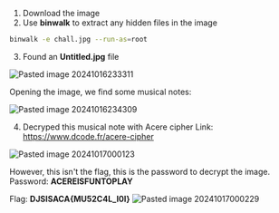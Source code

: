 1) Download the image
2) Use **binwalk** to extract any hidden files in the image
```sh
binwalk -e chall.jpg --run-as=root
```

3) Found an **Untitled.jpg** file

![Pasted image 20241016233311](https://github.com/user-attachments/assets/8ec18e41-de2d-4190-9a3f-af2af90105d7)


Opening the image, we find some musical notes:

![Pasted image 20241016234309](https://github.com/user-attachments/assets/77943f3a-fefd-46de-95c3-a588edba655a)


4) Decryped this musical note with Acere cipher
Link: https://www.dcode.fr/acere-cipher

![Pasted image 20241017000123](https://github.com/user-attachments/assets/22bdd9b8-1cdd-48ae-857f-119f7e2458cd)


However, this isn't the flag, this is the password to decrypt the image.
Password: **ACEREISFUNTOPLAY**

Flag: **DJSISACA{MU52C4L_l0l}**
![Pasted image 20241017000229](https://github.com/user-attachments/assets/e3140798-044b-497a-ad33-4e9894976731)

